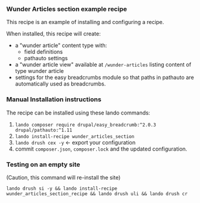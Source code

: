 ### Wunder Articles section example recipe

This recipe is an example of installing and configuring a recipe.

When installed, this recipe will create:

* a "wunder article" content type with:
  * field definitions
  * pathauto settings
* a "wunder article view" available at `/wunder-articles` listing content of type wunder article
* settings for the easy breadcrumbs module so that paths in pathauto are automatically used as breadcrumbs.

### Manual Installation instructions

The recipe can be installed using these lando commands:

1. `lando composer require drupal/easy_breadcrumb:^2.0.3 drupal/pathauto:^1.11`
2. `lando install-recipe wunder_articles_section`
3. `lando drush cex -y` <- export your configuration
4. commit `composer.json`, `composer.lock` and the updated configuration.

### Testing on an empty site

(Caution, this command will re-install the site)

```shell
lando drush si -y && lando install-recipe wunder_articles_section_recipe && lando drush uli && lando drush cr
```

